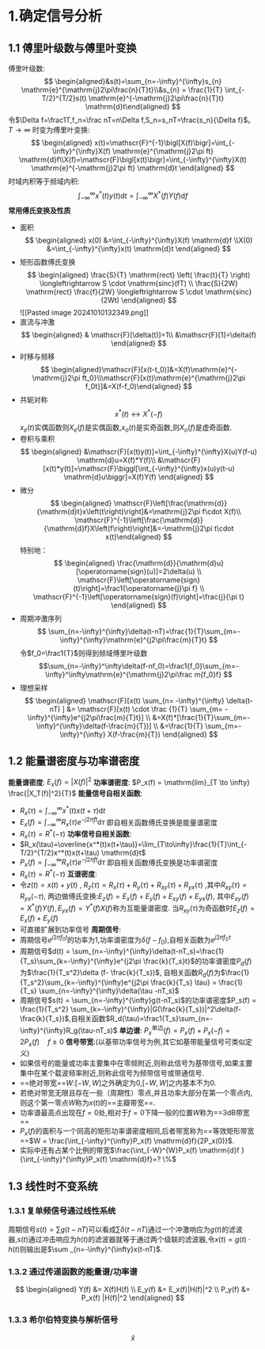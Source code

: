 # 1.确定信号分析
## 1.1 傅里叶级数与傅里叶变换
傅里叶级数:
$$
\begin{aligned}&s(t)=\sum_{n=-\infty}^{\infty}s_{n} \mathrm{e}^{\mathrm{j}2\pi\frac{n}{T}t}\\&s_{n} = \frac{1}{T} \int_{-T/2}^{T/2}s(t) \mathrm{e}^{-\mathrm{j}2\pi\frac{n}{T}t} \mathrm{d}t\end{aligned}
$$
令$\Delta f=\frac1T,f_n=\frac nT=n\Delta f,S_n=s_nT=\frac{s_n}{\Delta f}$。 $T\to\infty$ 时变为傅里叶变换:
$$
\begin{aligned}
x(t)=\mathscr{F}^{-1}\bigl[X(f)\bigr]=\int_{-\infty}^{\infty}X(f) \mathrm{e}^{\mathrm{j}2\pi ft} \mathrm{d}f\\X(f)=\mathscr{F}\bigl[x(t)\bigr]=\int_{-\infty}^{\infty}X(t) \mathrm{e}^{-\mathrm{j}2\pi ft} \mathrm{d}t
\end{aligned}
$$
时域内积等于频域内积:
$$
\int_{-\infty}^{\infty}x^{*}\left(t\right)y(t)\mathrm{d}t=\int_{-\infty}^{\infty}X^{*}\left(f\right)Y(f)\mathrm{d}f
$$**常用傅氏变换及性质**
- 面积
$$
\begin{aligned}
x(0) &=\int_{-\infty}^{\infty}X(f) \mathrm{d}f \\X(0) &=\int_{-\infty}^{\infty}x(t) \mathrm{d}t
\end{aligned}
$$
- 矩形函数傅氏变换
$$
\begin{aligned}
\frac{S}{T} \mathrm{rect} \left( \frac{t}{T} \right) \longleftrightarrow S \cdot \mathrm{sinc}(fT) \\ 
\frac{S}{2W} \mathrm{rect} \frac{f}{2W} \longleftrightarrow S \cdot \mathrm{sinc}(2Wt)
\end{aligned}
$$
![[Pasted image 20241010132349.png]]
- 直流与冲激
$$
\begin{aligned}
& \mathscr{F}[\delta(t)]=1\\ &\mathscr{F}[1]=\delta(f)
\end{aligned}
$$
- 时移与频移
$$
\begin{aligned}\mathscr{F}[x(t-t_0)]&=X(f)\mathrm{e}^{-\mathrm{j}2\pi ft_0}\\\mathscr{F}[x(t)\mathrm{e}^{\mathrm{j}2\pi f_0t}]&=X(f-f_0)\end{aligned}
$$
- 共轭对称
$$
x^{*}\left(t\right) \longleftrightarrow X^{*}(-f)
$$
$x_e(t)$实偶函数则$X_e(f)$是实偶函数,$x_o(t)$是实奇函数,则$X_o(f)$是虚奇函数.
- 卷积与乘积
$$
\begin{aligned}
&\mathscr{F}[x(t)y(t)]=\int_{-\infty}^{\infty}X(u)Y(f-u) \mathrm{d}u=X(f)*Y(f)\\
&\mathscr{F}[x(t)*y(t)]=\mathscr{F}\biggl[\int_{-\infty}^{\infty}x(u)y(t-u) \mathrm{d}u\biggr]=X(f)Y(f)
\end{aligned}
$$
- 微分
$$
\begin{aligned}
\mathscr{F}\left[\frac{\mathrm{d}}{\mathrm{d}t}x\left(t\right)\right]&=\mathrm{j}2\pi f\cdot X(f)\\
\mathscr{F}^{-1}\left[\frac{\mathrm{d}}{\mathrm{d}f}X\left(f\right)\right]&=-\mathrm{j}2\pi t\cdot x(t)\end{aligned}
$$
特别地：
$$
\begin{aligned}
\frac{\mathrm{d}}{\mathrm{d}u}[\operatorname{sign}(u)]=2\delta(u)  \\
\mathscr{F}\left[\operatorname{sign}(t)\right]=\frac1{\operatorname{j}\pi f} \\
\mathscr{F}^{-1}\left[\operatorname{sign}(f)\right]=\frac{j}{\pi t}
\end{aligned}
$$
- 周期冲激序列
$$
\sum_{n=-\infty}^{\infty}\delta(t-nT)=\frac{1}{T}\sum_{m=-\infty}^{\infty}\mathrm{e}^{j2\pi\frac{m}{T}t}
$$
令$f_0=\frac1{T}$则得到频域傅里叶级数
$$\sum_{n=-\infty}^\infty\delta(f-nf_0)=\frac1{f_0}\sum_{m=-\infty}^\infty\mathrm{e}^{\mathrm{j}2\pi\frac m{f_0}f}
$$
- 理想采样
$$
\begin{aligned}
\mathscr{F}[x(t) \sum_{n= -\infty}^{\infty} \delta(t-nT) ]
&= \mathscr{F}[x(t) \cdot \frac {1}{T} \sum_{m= -\infty}^{\infty}e^{j2\pi\frac{m}{T}t}] \\
&=X(f)*[\frac{1}{T}\sum_{m=-\infty}^{\infty}\delta(f-\frac{m}{T})] \\
&=\frac{1}{T} \sum_{m=-\infty}^{\infty} X(f-\frac{m}{T})
\end{aligned}
$$
## 1.2 能量谱密度与功率谱密度
**能量谱密度**: $E_x(f) = |X(f)|^2$
**功率谱密度**: $P_x(f) = \mathrm{lim}_{T \to \infty} \frac{|X_T(f)|^2}{T}$
**能量信号自相关函数**:
- $R_x(\tau)=\int_{-\infty}^{\infty}x^*(t)x(t+\tau) \mathrm{d}t$
- $E_x(f) = \int _{-\infty}^{\infty}R_x(\tau)e^{-j2 \pi ft} \mathrm{d}\tau$  即自相关函数傅氏变换是能量谱密度
- $R_x(\tau) = R^{*} (-\tau)$ 
**功率信号自相关函数**:
- $R_x(\tau)=\overline{x^*(t)x(t+\tau)}=\lim_{T\to\infty}\frac{1}{T}\int_{-T/2}^{T/2}x^*(t)x(t+\tau) \mathrm{d}t$
-  $P_x(f) = \int _{-\infty}^{\infty}R_x(\tau)e^{-j2 \pi ft} \mathrm{d}\tau$  即自相关函数傅氏变换是功率谱密度
- $R_x(\tau) = R^{*} (-\tau)$ 
**互谱密度**:
- 令$z(t) = x(t) +y(t)$ , $R_z(\tau) = R_x(\tau) + R_y(\tau) + R_{xy}(\tau) +R_{yx}(\tau)$ ,其中$R_{xy}(\tau) = R_{yx}(-\tau)$, 两边做傅氏变换:$E_z(f) = E_x(f) + E_y(f) +E_{xy}(f) +E_{yx}(f)$, 其中$E_{xy}(f)=X^{*} (f)Y(f) ,E_{yx}(f)=Y^{*} (f)X(f)$称为互能量谱密度. 当$R_{xy}(\tau)$为奇函数时$E_z(f) = E_x(f) + E_y(f)$
- 可直接扩展到功率信号
**周期信号**:
- 周期信号$e^{j 2 \pi f_0 t}$的功率为1,功率谱密度为$\delta(f-f_0)$,自相关函数为$e^{j2\pi f_0 \tau}$
- 周期信号$d(t) = \sum_{n=-\infty}^{\infty}\delta(t-nT_s)=\frac{1}{T_s}\sum_{k=-\infty}^{\infty}e^{j2\pi \frac{k}{T_s}t}$的功率谱密度$P_d(f)$为$\frac{1}{T_s^2}\delta (f- \frac{k}{T_s})$, 自相关函数$R_d(f)$为$\frac{1}{T_s^2}\sum_{k=-\infty}^{\infty}e^{j2\pi \frac{k}{T_s} \tau} = \frac{1}{T_s} \sum_{n=-\infty}^{\infty}\delta(\tau -nT_s)$
- 周期信号$s(t) = \sum_{n=-\infty}^{\infty}g(t-nT_s)$的功率谱密度$P_s(f) = \frac{1}{T_s^2} \sum_{k=-\infty}^{\infty}|G(\frac{k}{T_s})|^2\delta(f-\frac{k}{T_s})$,自相关函数$R_d(\tau)=\frac1{T_s}\sum_{n=-\infty}^{\infty}R_g(\tau-nT_s)$
**单边谱**: $P_{x}^{\text{单边}}(f)=P_{x}(f)+P_{x}(-f)=2P_{x}(f)\quad f\geqslant0$
**信号带宽**:(以基带功率信号为例,其它如基带能量信号可类似定义)
- 如果信号的能量或功率主要集中在零频附近,则称此信号为基带信号,如果主要集中在某个载波频率附近,则称此信号为频带信号或带通信号.
- ==绝对带宽==$W$:$[-W,W]$之外确定为0,$[-W,W]$之内基本不为0.
- 若绝对带宽无限且存在一些（周期性）零点,并且功率大部分在第一个零点内,则这个第一零点$W$称为$x(t)$的==主瓣带宽==.
- 功率谱最高点出现在$f=0$处,相对于$f=0$下降一般的位置$W$称为==3dB带宽==
- $P_x(f)$的面积与一个同高的矩形功率谱密度相同,后者带宽称为==等效矩形带宽==$W = \frac{\int_{-\infty}^{\infty}P_x(f) \mathrm{d}f}{2P_x(0)}$.
- 实际中还有占某个比例的带宽$\frac{\int_{-W}^{W}P_x(f) \mathrm{d}f }{\int_{-\infty}^{\infty}P_x(f) \mathrm{d}f}=? \%$
## 1.3 线性时不变系统

### 1.3.1 复单频信号通过线性系统

周期信号$s(t)=\sum g(t -nT)$可以看成$\sum \delta(t-nT)$通过一个冲激响应为$g(t)$的滤波器,$s(t)$通过冲击响应为$h(t)$的滤波器就等于通过两个级联的滤波器,令$x(t)=g(t)\cdot h(t)$则输出是$\sum _{n=-\infty}^{\infty}x(t-nT)$.
### 1.3.2 通过传递函数的能量谱/功率谱
$$
\begin{aligned}
Y(f) &= X(f)H(f) \\
E_y(f) &= E_x(f)|H(f)|^2 \\
P_y(f) &= P_x(f) |H(f)|^2
\end{aligned}
$$
### 1.3.3 希尔伯特变换与解析信号
$$
\hat{x}
$$